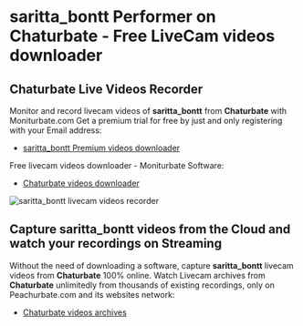 # saritta_bontt Performer on Chaturbate - Free LiveCam videos downloader

## Chaturbate Live Videos Recorder

Monitor and record livecam videos of **saritta_bontt** from **Chaturbate** with Moniturbate.com
Get a premium trial for free by just and only registering with your Email address:
* [saritta_bontt Premium videos downloader](https://moniturbate.com/request-demo-licence-key.html)

Free livecam videos downloader - Moniturbate Software:
* [Chaturbate videos downloader](https://moniturbate.com/moniturbate-download-software.html)

![saritta_bontt livecam videos recorder](https://peachurnet.com/templates/moniturbate-software.png)


## Capture saritta_bontt videos from the Cloud and watch your recordings on Streaming

Without the need of downloading a software, capture **saritta_bontt** livecam videos from **Chaturbate** 100% online.
Watch Livecam archives from **Chaturbate** unlimitedly from thousands of existing recordings, only on Peachurbate.com and its websites network:
* [Chaturbate videos archives](https://peachurnet.com/)